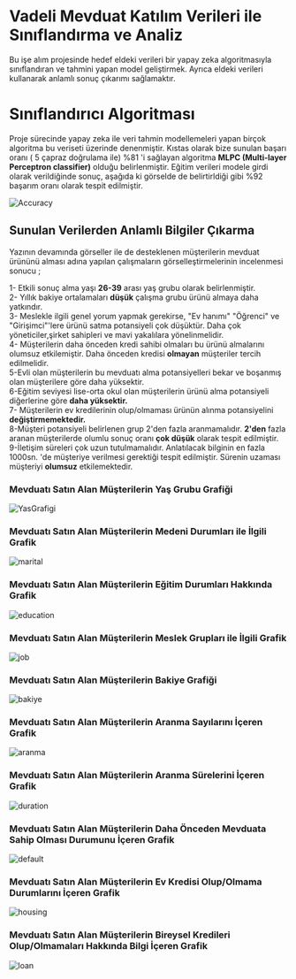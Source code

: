 # Vadeli Mevduat Katılım Verileri ile Sınıflandırma ve Analiz

Bu işe alım projesinde hedef eldeki verileri bir yapay zeka algoritmasıyla sınıflandıran ve tahmini yapan model geliştirmek. Ayrıca eldeki verileri kullanarak anlamlı sonuç çıkarımı sağlamaktır.

# Sınıflandırıcı Algoritması

Proje sürecinde yapay zeka ile veri tahmin modellemeleri yapan birçok algoritma bu veriseti üzerinde denenmiştir. Kıstas olarak bize sunulan başarı oranı ( 5 çapraz doğrulama ile) %81 'i sağlayan algoritma **MLPC (Multi-layer Perceptron classifier)** olduğu belirlenmiştir. Eğitim verileri modele girdi olarak verildiğinde sonuç, aşağıda ki görselde de belirtirldiği gibi %92 başarım oranı olarak tespit edilmiştir.

![Accuracy](https://i.imgur.com/d9nh0w5.jpg)

## Sunulan Verilerden Anlamlı Bilgiler Çıkarma

Yazının devamında görseller ile de desteklenen müşterilerin mevduat ürününü alması adına yapılan çalışmaların görselleştirmelerinin incelenmesi sonucu ;

1- Etkili sonuç alma yaşı **26-39** arası yaş grubu olarak belirlenmiştir.  
2- Yıllık bakiye ortalamaları **düşük** çalışma grubu ürünü almaya daha yatkındır.  
3- Meslekle ilgili genel yorum yapmak gerekirse, "Ev hanımı" "Öğrenci" ve "Girişimci"'lere ürünü satma potansiyeli çok düşüktür. Daha çok yöneticiler,şirket sahipleri ve mavi yakalılara yönelinmelidir.  
4- Müşterilerin daha önceden kredi sahibi olmaları bu ürünü almalarını olumsuz etkilemiştir. Daha önceden kredisi **olmayan** müşteriler tercih edilmelidir.  
5-Evli olan müşterilerin bu mevduatı alma potansiyelleri bekar ve boşanmış olan müşterilere göre daha yüksektir.  
6-Eğitim seviyesi lise-orta okul olan müşterilerin ürünü alma potansiyeli diğerlerine göre **daha yüksektir.**  
7- Müşterilerin ev kredilerinin olup/olmaması ürünün alınma potansiyelini **değiştirmemektedir.**  
8-Müşteri potansiyeli belirlenen grup 2'den fazla aranmamalıdır. **2'den** fazla aranan müşterilerde olumlu sonuç oranı **çok düşük** olarak tespit edilmiştir.  
9-İletişim süreleri çok uzun tutulmamalıdır. Anlatılacak bilginin en fazla 1000sn. 'de müşteriye verilmesi gerektiği tespit edilmiştir. Sürenin uzaması müşteriyi **olumsuz** etkilemektedir.

### Mevduatı Satın Alan Müşterilerin Yaş Grubu Grafiği

![YasGrafigi](https://i.imgur.com/C6Y5Kwj.jpg)

### Mevduatı Satın Alan Müşterilerin Medeni Durumları ile İlgili Grafik

![marital](https://i.imgur.com/dMOWt2i.jpg)

### Mevduatı Satın Alan Müşterilerin Eğitim Durumları Hakkında Grafik

![education](https://i.imgur.com/R1RDwoi.jpeg)

### Mevduatı Satın Alan Müşterilerin Meslek Grupları ile İlgili Grafik

![job](https://i.imgur.com/p09RTBw.jpg)

### Mevduatı Satın Alan Müşterilerin Bakiye Grafiği

![bakiye](https://i.imgur.com/1wXsLGj.jpg)

### Mevduatı Satın Alan Müşterilerin Aranma Sayılarını İçeren Grafik

![aranma](https://i.imgur.com/L8uexP4.jpeg)

### Mevduatı Satın Alan Müşterilerin Aranma Sürelerini İçeren Grafik

![duration](https://i.imgur.com/4qKV5SO.jpeg)

### Mevduatı Satın Alan Müşterilerin Daha Önceden Mevduata Sahip Olması Durumunu İçeren Grafik

![default](https://i.imgur.com/vJsvMex.jpeg)

### Mevduatı Satın Alan Müşterilerin Ev Kredisi Olup/Olmama Durumlarını İçeren Grafik

![housing](https://i.imgur.com/FEkRokS.jpg)

### Mevduatı Satın Alan Müşterilerin Bireysel Kredileri Olup/Olmamaları Hakkında Bilgi İçeren Grafik

![loan](https://i.imgur.com/ucNkXrd.jpg)
